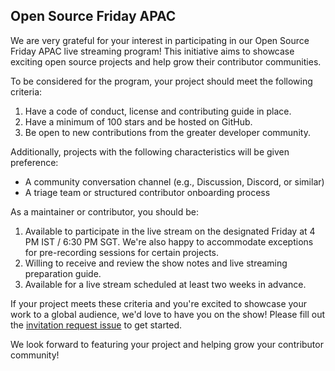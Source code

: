 ## Open Source Friday APAC

We are very grateful for your interest in participating in our Open Source Friday APAC live streaming program! This initiative aims to showcase exciting open source projects and help grow their contributor communities.

To be considered for the program, your project should meet the following criteria:

1. Have a code of conduct, license and contributing guide in place.
2. Have a minimum of 100 stars and be hosted on GitHub.
3. Be open to new contributions from the greater developer community.

Additionally, projects with the following characteristics will be given preference:

- A community conversation channel (e.g., Discussion, Discord, or similar)
- A triage team or structured contributor onboarding process

As a maintainer or contributor, you should be:

1. Available to participate in the live stream on the designated Friday at 4 PM IST / 6:30 PM SGT. We're also happy to accommodate exceptions for pre-recording sessions for certain projects.
2. Willing to receive and review the show notes and live streaming preparation guide.
3. Available for a live stream scheduled at least two weeks in advance.

If your project meets these criteria and you're excited to showcase your work to a global audience, we'd love to have you on the show! Please fill out the [invitation request issue](https://github.com/githubevents/open-source-friday-apac/issues/new?template=osf-guest-invite.yml&assignees=AndreaGriffiths11%2CLadyKerr&labels=open-source%2Copen-source-friday%2Cpending) to get started.

We look forward to featuring your project and helping grow your contributor community!
